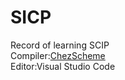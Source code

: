 # SICP
Record of learning SCIP  
Compiler:[ChezScheme](https://github.com/cisco/ChezScheme)  
Editor:Visual Studio Code  